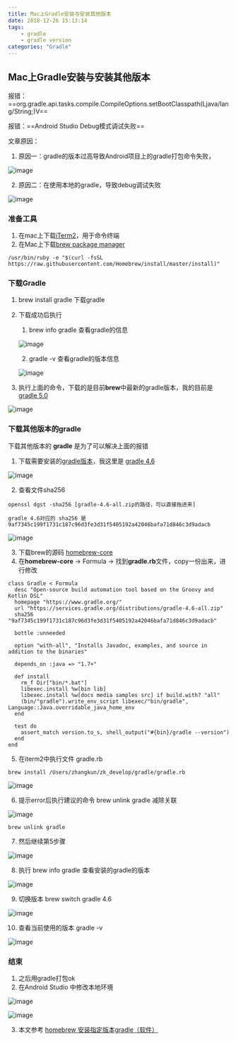 ```yaml
---
title: Mac上Gradle安装与安装其他版本
date: 2018-12-26 15:13:14
tags:
	- gradle
	- gradle version
categories: "Gradle"
---
```


## Mac上Gradle安装与安装其他版本

报错：==org.gradle.api.tasks.compile.CompileOptions.setBootClasspath(Ljava/lang/String;)V==

报错：==Android Studio Debug模式调试失败==

<!--more-->

文章原因：

1. 原因一：gradle的版本过高导致Android项目上的gradle打包命令失败，

![image](http://note.youdao.com/yws/public/resource/a9600243aef545516065218cc469e3da/7387B8D541C240F89F46558FCD9FC39F?ynotemdtimestamp=1545808939354)

2. 原因二：在使用本地的gradle，导致debug调试失败

![image](http://note.youdao.com/yws/public/resource/a9600243aef545516065218cc469e3da/ADFC625150C94F64954A50767F1783C2?ynotemdtimestamp=1545808939354)


### 准备工具

1. 在mac上下载[iTerm2](https://www.iterm2.com/)，用于命令终端
2. 在Mac上下载[brew package manager](https://brew.sh/)

```
/usr/bin/ruby -e "$(curl -fsSL https://raw.githubusercontent.com/Homebrew/install/master/install)"
```

### 下载Gradle

1. brew install gradle 下载gradle
2. 下载成功后执行
    1. brew info gradle 查看gradle的信息
    
    ![image](http://note.youdao.com/yws/public/resource/a9600243aef545516065218cc469e3da/F13D70CA079C46D8BFE87E7206532830?ynotemdtimestamp=1545808939354)
    
    2. gradle -v 查看gradle的版本信息
    
    ![image](http://note.youdao.com/yws/public/resource/a9600243aef545516065218cc469e3da/2218B44C153A4AAD92EB69040E25A455?ynotemdtimestamp=1545808939354)
    
3. 执行上面的命令，下载的是目前**brew**中最新的gradle版本，我的目前是 [gradle 5.0](https://github.com/Homebrew/homebrew-core/blob/master/Formula/gradle.rb)

![image](http://note.youdao.com/yws/public/resource/a9600243aef545516065218cc469e3da/597CB372686F4071BFBE11B4AFBFD8C9?ynotemdtimestamp=1545808939354)

### 下载其他版本的gradle

下载其他版本的 **gradle** 是为了可以解决上面的报错

1. 下载需要安装的[gradle版本](https://gradle.org/releases/)，我这里是 [gradle 4.6](https://gradle.org/next-steps/?version=4.6&format=bin)

![image](http://note.youdao.com/yws/public/resource/a9600243aef545516065218cc469e3da/1DEC0724364B455F8C469CCC06FA3B5E?ynotemdtimestamp=1545808939354)

2. 查看文件sha256

```
openssl dgst -sha256 [gradle-4.6-all.zip的路径，可以直接拖进来]

gradle 4.6对应的 sha256 是 9af7345c199f1731c187c96d3fe3d31f5405192a42046bafa71d846c3d9adacb
```

![image](http://note.youdao.com/yws/public/resource/a9600243aef545516065218cc469e3da/11A6E3CAF1064470B1ACBA10C981B1C8?ynotemdtimestamp=1545808939354)

3. 下载brew的源码 [homebrew-core](https://github.com/Homebrew/homebrew-core)
4. 在**homebrew-core** -> Formula -> 找到**gradle.rb**文件，copy一份出来，进行修改

```
class Gradle < Formula
  desc "Open-source build automation tool based on the Groovy and Kotlin DSL"
  homepage "https://www.gradle.org/"
  url "https://services.gradle.org/distributions/gradle-4.6-all.zip"
  sha256 "9af7345c199f1731c187c96d3fe3d31f5405192a42046bafa71d846c3d9adacb"

  bottle :unneeded

  option "with-all", "Installs Javadoc, examples, and source in addition to the binaries"

  depends_on :java => "1.7+"

  def install
    rm_f Dir["bin/*.bat"]
    libexec.install %w[bin lib]
    libexec.install %w[docs media samples src] if build.with? "all"
    (bin/"gradle").write_env_script libexec/"bin/gradle", Language::Java.overridable_java_home_env
  end

  test do
    assert_match version.to_s, shell_output("#{bin}/gradle --version")
  end
end

```

5. 在iterm2中执行文件 gradle.rb

```
brew install /Users/zhangkun/zk_develop/gradle/gradle.rb
```

![image](http://note.youdao.com/yws/public/resource/a9600243aef545516065218cc469e3da/E6B9E5834AA1482F9B0682F874976FF8?ynotemdtimestamp=1545808939354)

6. 提示error后执行建议的命令 brew unlink gradle 减除关联

![image](http://note.youdao.com/yws/public/resource/a9600243aef545516065218cc469e3da/1785FE1D055E45DD87786DD99B0F4C28?ynotemdtimestamp=1545808939354)

```
brew unlink gradle
```

7. 然后继续第5步骤

![image](http://note.youdao.com/yws/public/resource/a9600243aef545516065218cc469e3da/A692B4615FF54C7695B5183B7EAE056C?ynotemdtimestamp=1545808939354)

8. 执行 brew info gradle 查看安装的gradle的版本

![image](http://note.youdao.com/yws/public/resource/a9600243aef545516065218cc469e3da/95653F86369845CC9201B9BA5D43CBBA?ynotemdtimestamp=1545808939354)

9. 切换版本  brew switch gradle 4.6

![image](http://note.youdao.com/yws/public/resource/a9600243aef545516065218cc469e3da/9DEA551D338342C7A13C0EB554DDA339?ynotemdtimestamp=1545808939354)

10. 查看当前使用的版本 gradle -v

![image](http://note.youdao.com/yws/public/resource/a9600243aef545516065218cc469e3da/6B6EBE5033104935909EC99CCD078289?ynotemdtimestamp=1545808939354)


### 结束

1. 之后用gradle打包ok
2. 在Android Studio 中修改本地环境

![image](http://note.youdao.com/yws/public/resource/a9600243aef545516065218cc469e3da/FD7A82A5E5AB448BBD3D2E9A1323536E?ynotemdtimestamp=1545808939354)

![image](http://note.youdao.com/yws/public/resource/a9600243aef545516065218cc469e3da/4E4DE6A1AB4741BBB6AACDD9D3F5010B?ynotemdtimestamp=1545808939354)

3. 本文参考 [homebrew 安装指定版本gradle（软件）](https://www.jianshu.com/p/a537d9a4034f)

